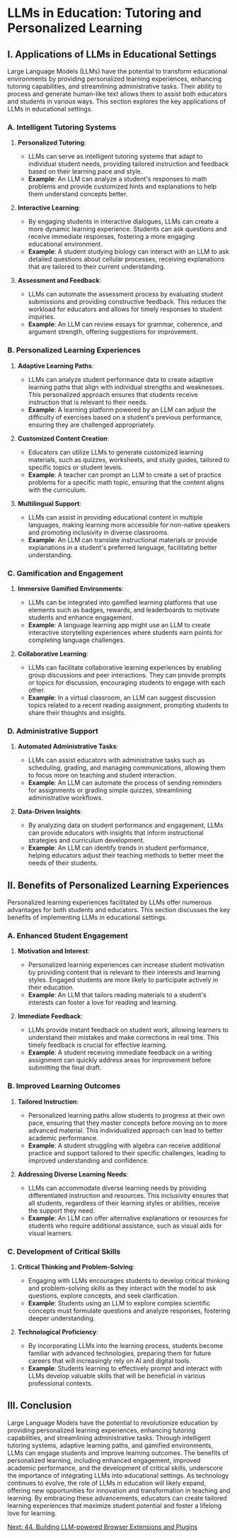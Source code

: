 # LLMs in Education: Tutoring and Personalized Learning

## I. Applications of LLMs in Educational Settings

Large Language Models (LLMs) have the potential to transform educational environments by providing personalized learning experiences, enhancing tutoring capabilities, and streamlining administrative tasks. Their ability to process and generate human-like text allows them to assist both educators and students in various ways. This section explores the key applications of LLMs in educational settings.

### A. Intelligent Tutoring Systems

1. **Personalized Tutoring**:
   - LLMs can serve as intelligent tutoring systems that adapt to individual student needs, providing tailored instruction and feedback based on their learning pace and style.
   - **Example**: An LLM can analyze a student's responses to math problems and provide customized hints and explanations to help them understand concepts better.

2. **Interactive Learning**:
   - By engaging students in interactive dialogues, LLMs can create a more dynamic learning experience. Students can ask questions and receive immediate responses, fostering a more engaging educational environment.
   - **Example**: A student studying biology can interact with an LLM to ask detailed questions about cellular processes, receiving explanations that are tailored to their current understanding.

3. **Assessment and Feedback**:
   - LLMs can automate the assessment process by evaluating student submissions and providing constructive feedback. This reduces the workload for educators and allows for timely responses to student inquiries.
   - **Example**: An LLM can review essays for grammar, coherence, and argument strength, offering suggestions for improvement.

### B. Personalized Learning Experiences

1. **Adaptive Learning Paths**:
   - LLMs can analyze student performance data to create adaptive learning paths that align with individual strengths and weaknesses. This personalized approach ensures that students receive instruction that is relevant to their needs.
   - **Example**: A learning platform powered by an LLM can adjust the difficulty of exercises based on a student's previous performance, ensuring they are challenged appropriately.

2. **Customized Content Creation**:
   - Educators can utilize LLMs to generate customized learning materials, such as quizzes, worksheets, and study guides, tailored to specific topics or student levels.
   - **Example**: A teacher can prompt an LLM to create a set of practice problems for a specific math topic, ensuring that the content aligns with the curriculum.

3. **Multilingual Support**:
   - LLMs can assist in providing educational content in multiple languages, making learning more accessible for non-native speakers and promoting inclusivity in diverse classrooms.
   - **Example**: An LLM can translate instructional materials or provide explanations in a student's preferred language, facilitating better understanding.

### C. Gamification and Engagement

1. **Immersive Gamified Environments**:
   - LLMs can be integrated into gamified learning platforms that use elements such as badges, rewards, and leaderboards to motivate students and enhance engagement.
   - **Example**: A language learning app might use an LLM to create interactive storytelling experiences where students earn points for completing language challenges.

2. **Collaborative Learning**:
   - LLMs can facilitate collaborative learning experiences by enabling group discussions and peer interactions. They can provide prompts or topics for discussion, encouraging students to engage with each other.
   - **Example**: In a virtual classroom, an LLM can suggest discussion topics related to a recent reading assignment, prompting students to share their thoughts and insights.

### D. Administrative Support

1. **Automated Administrative Tasks**:
   - LLMs can assist educators with administrative tasks such as scheduling, grading, and managing communications, allowing them to focus more on teaching and student interaction.
   - **Example**: An LLM can automate the process of sending reminders for assignments or grading simple quizzes, streamlining administrative workflows.

2. **Data-Driven Insights**:
   - By analyzing data on student performance and engagement, LLMs can provide educators with insights that inform instructional strategies and curriculum development.
   - **Example**: An LLM can identify trends in student performance, helping educators adjust their teaching methods to better meet the needs of their students.

## II. Benefits of Personalized Learning Experiences

Personalized learning experiences facilitated by LLMs offer numerous advantages for both students and educators. This section discusses the key benefits of implementing LLMs in educational settings.

### A. Enhanced Student Engagement

1. **Motivation and Interest**:
   - Personalized learning experiences can increase student motivation by providing content that is relevant to their interests and learning styles. Engaged students are more likely to participate actively in their education.
   - **Example**: An LLM that tailors reading materials to a student's interests can foster a love for reading and learning.

2. **Immediate Feedback**:
   - LLMs provide instant feedback on student work, allowing learners to understand their mistakes and make corrections in real time. This timely feedback is crucial for effective learning.
   - **Example**: A student receiving immediate feedback on a writing assignment can quickly address areas for improvement before submitting the final draft.

### B. Improved Learning Outcomes

1. **Tailored Instruction**:
   - Personalized learning paths allow students to progress at their own pace, ensuring that they master concepts before moving on to more advanced material. This individualized approach can lead to better academic performance.
   - **Example**: A student struggling with algebra can receive additional practice and support tailored to their specific challenges, leading to improved understanding and confidence.

2. **Addressing Diverse Learning Needs**:
   - LLMs can accommodate diverse learning needs by providing differentiated instruction and resources. This inclusivity ensures that all students, regardless of their learning styles or abilities, receive the support they need.
   - **Example**: An LLM can offer alternative explanations or resources for students who require additional assistance, such as visual aids for visual learners.

### C. Development of Critical Skills

1. **Critical Thinking and Problem-Solving**:
   - Engaging with LLMs encourages students to develop critical thinking and problem-solving skills as they interact with the model to ask questions, explore concepts, and seek clarification.
   - **Example**: Students using an LLM to explore complex scientific concepts must formulate questions and analyze responses, fostering deeper understanding.

2. **Technological Proficiency**:
   - By incorporating LLMs into the learning process, students become familiar with advanced technologies, preparing them for future careers that will increasingly rely on AI and digital tools.
   - **Example**: Students learning to effectively prompt and interact with LLMs develop valuable skills that will be beneficial in various professional contexts.

## III. Conclusion

Large Language Models have the potential to revolutionize education by providing personalized learning experiences, enhancing tutoring capabilities, and streamlining administrative tasks. Through intelligent tutoring systems, adaptive learning paths, and gamified environments, LLMs can engage students and improve learning outcomes. The benefits of personalized learning, including enhanced engagement, improved academic performance, and the development of critical skills, underscore the importance of integrating LLMs into educational settings. As technology continues to evolve, the role of LLMs in education will likely expand, offering new opportunities for innovation and transformation in teaching and learning. By embracing these advancements, educators can create tailored learning experiences that maximize student potential and foster a lifelong love for learning.

[Next: 44. Building LLM-powered Browser Extensions and Plugins](./44_building_llm_powered_browser_extensions_and_plugins.md)